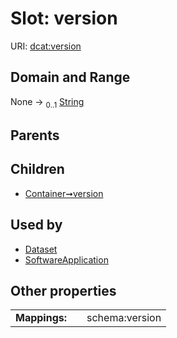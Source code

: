 
# Slot: version



URI: [dcat:version](http://www.w3.org/ns/dcat#version)


## Domain and Range

None &#8594;  <sub>0..1</sub> [String](types/String.md)

## Parents


## Children

 *  [Container➞version](Container_version.md)

## Used by

 * [Dataset](Dataset.md)
 * [SoftwareApplication](SoftwareApplication.md)

## Other properties

|  |  |  |
| --- | --- | --- |
| **Mappings:** | | schema:version |